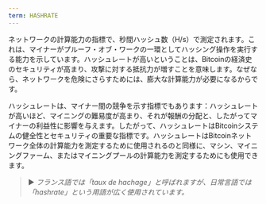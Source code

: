 ```yaml
---
term: HASHRATE
---
```


ネットワークの計算能力の指標で、秒間ハッシュ数（H/s）で測定されます。これは、マイナーがプルーフ・オブ・ワークの一環としてハッシング操作を実行する能力を示しています。ハッシュレートが高いということは、Bitcoinの経済史のセキュリティが高まり、攻撃に対する抵抗力が増すことを意味します。なぜなら、ネットワークを危険にさらすためには、膨大な計算能力が必要になるからです。

ハッシュレートは、マイナー間の競争を示す指標でもあります：ハッシュレートが高いほど、マイニングの難易度が高まり、それが報酬の分配と、したがってマイナーの利益性に影響を与えます。したがって、ハッシュレートはBitcoinシステムの健全性とセキュリティの重要な指標です。ハッシュレートはBitcoinネットワーク全体の計算能力を測定するために使用されるのと同様に、マシン、マイニングファーム、またはマイニングプールの計算能力を測定するためにも使用できます。

> ► *フランス語では「taux de hachage」と呼ばれますが、日常言語では「hashrate」という用語が広く使用されています。*